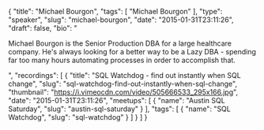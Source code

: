 {
  "title": "Michael Bourgon",
  "tags": [
    "Michael Bourgon"
  ],
  "type": "speaker",
  "slug": "michael-bourgon",
  "date": "2015-01-31T23:11:26",
  "draft": false,
  "bio": "<p>Michael Bourgon is the Senior Production DBA for a large healthcare company. He's always looking for a better way to be a Lazy DBA - spending far too many hours automating processes in order to accomplish that.</p>",
  "recordings": [
    {
      "title": "SQL Watchdog - find out instantly when SQL change",
      "slug": "sql-watchdog-find-out-instantly-when-sql-change",
      "thumbnail": "https://i.vimeocdn.com/video/505666533_295x166.jpg",
      "date": "2015-01-31T23:11:26",
      "meetups": [
        {
          "name": "Austin SQL Saturday",
          "slug": "austin-sql-saturday"
        }
      ],
      "tags": [
        {
          "name": "SQL Watchdog",
          "slug": "sql-watchdog"
        }
      ]
    }
  ]
}